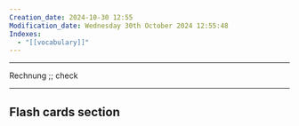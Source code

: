 ```yaml
---
Creation_date: 2024-10-30 12:55
Modification_date: Wednesday 30th October 2024 12:55:48
Indexes:
  - "[[vocabulary]]"
---
```


----

Rechnung ;; check
<!--SR:!2024-11-12,4,270-->



















---
## Flash cards section
